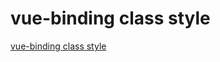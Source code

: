 # vue-binding class style
[vue-binding class style](https://aiwithcloud.com/2022/09/16/vue_binding_class_style/)